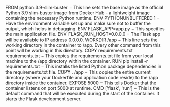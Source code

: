 FROM python:3.9-slim-buster − This line sets the base image as the official Python 3.9 slim-buster image from Docker Hub - a lightweight image containing the necessary Python runtime.
ENV PYTHONUNBUFFERED 1 − Have the environment variable set up and make sure not to buffer the output, which helps in debugging.
ENV FLASK_APP=app.py − This specifies the main application file.
ENV FLASK_RUN_HOST=0.0.0.0 − The Flask app will be available to IP address 0.0.0.0.
WORKDIR /app − This line sets the working directory in the container to /app. Every other command from this point will be working in this directory.
COPY requirements.txt requirements.txt − This copies the requirements.txt file from your local machine to the /app directory within the container.
RUN pip install -r requirements.txt − This installs the listed Python package dependencies in the requirements.txt file.
COPY . /app − This copies the entire current directory (where your Dockerfile and application code reside) to the /app directory inside the container.
EXPOSE 5000 − This tells Docker that the container listens on port 5000 at runtime.
CMD ['flask', 'run'] − This is the default command that will be executed during the start of the container. It starts the Flask development server.
